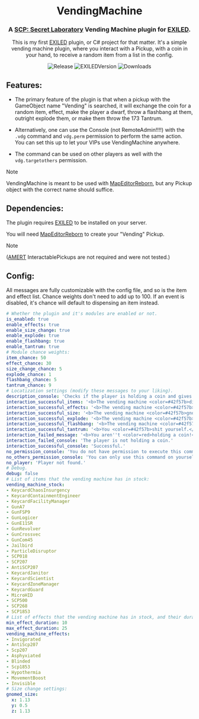 <h1 align="center">VendingMachine</h1>
<h3 align="center">A <a href=https://store.steampowered.com/app/700330/SCP_Secret_Laboratory/>SCP: Secret Laboratory</a> Vending Machine plugin for <a href=https://github.com/Exiled-Official/EXILED>EXILED</a>.</h3>

<div align="center">

This is my first [EXILED](https://github.com/Exiled-Official/EXILED) plugin, or C# project for that matter. It's a simple vending machine plugin, where you interact with a Pickup, with a coin in your hand, to receive a random item from a list in the config.

![Release](https://img.shields.io/github/v/tag/razormontana/VendingMachine?logo=github&label=Version)
![EXILEDVersion](https://img.shields.io/badge/EXILED_Version-8.11.0-crimson?logo=scpfoundation)
![Downloads](https://img.shields.io/github/downloads/razormontana/VendingMachine/total?logo=googleanalytics&logoColor=white&label=Downloads&color=green)

</div>

<h2>Features:</h1>

- The primary feature of the plugin is that when a pickup with the GameObject name "Vending" is searched, it will exchange the coin for a random item, effect, make the player a dwarf, throw a flashbang at them, outright explode them, or make them throw the 173 Tantrum.
  
- Alternatively, one can use the Console (not RemoteAdmin!!!!) with the ```.vdg``` command and ```vdg.perm``` permission to perform the same action. You can set this up to let your VIPs use VendingMachine anywhere.
  
- The command can be used on other players as well with the ```vdg.targetothers``` permission.

> [!NOTE]
> VendingMachine is meant to be used with [MapEditorReborn](https://github.com/Michal78900/MapEditorReborn), but any Pickup object with the correct name should suffice.

<h2>Dependencies:</h1>

The plugin requires [EXILED](https://github.com/Exiled-Official/EXILED) to be installed on your server.

You will need <a href=https://github.com/Michal78900/MapEditorReborn>MapEditorReborn</a> to create your "Vending" Pickup. 

> [!NOTE]
> (<a href=https://github.com/Michal78900/MapEditorReborn>AMERT</a> InteractablePickups are not required and were not tested.)

<h2>Config:</h1>

All messages are fully customizable with the config file, and so is the item and effect list.
Chance weights don't need to add up to 100. If an event is disabled, it's chance will default to dispensing an item instead.

```Yaml
# Whether the plugin and it's modules are enabled or not.
is_enabled: true
enable_effects: true
enable_size_change: true
enable_explode: true
enable_flashbang: true
enable_tantrum: true
# Module chance weights:
item_chance: 50
effect_chance: 30
size_change_chance: 5
explode_chance: 1
flashbang_chance: 5
tantrum_chance: 9
# Locatization settings (modify these messages to your liking).
description_console: 'Checks if the player is holding a coin and gives a random item if so.'
interaction_successful_items: '<b>The vending machine <color=#42f57b>dispensed something.</color></b>'
interaction_successful_effects: '<b>The vending machine <color=#42f57b>shook violently.</color></b>'
interaction_successful_size: '<b>The vending machine <color=#42f57b>gnomed you.</color></b>'
interaction_successful_explode: '<b>The vending machine <color=#42f57b>exploded.</color></b>'
interaction_successful_flashbang: '<b>The vending machine <color=#42f57b>dispensed a weird can.</color></b>'
interaction_successful_tantrum: '<b>You <color=#42f57b>shit yourself.</color></b>'
interaction_failed_message: '<b>You aren''t <color=red>holding a coin!</color></b>'
interaction_failed_console: 'The player is not holding a coin.'
interaction_successful_console: 'Successful.'
no_permission_console: 'You do not have permission to execute this command.'
no_others_permission_console: 'You can only use this command on yourself with your current permissions.'
no_player: 'Player not found.'
# Debug.
debug: false
# List of items that the vending machine has in stock:
vending_machine_stock:
- KeycardChaosInsurgency
- KeycardContainmentEngineer
- KeycardFacilityManager
- GunA7
- GunFSP9
- GunLogicer
- GunE11SR
- GunRevolver
- GunCrossvec
- GunCom45
- Jailbird
- ParticleDisruptor
- SCP018
- SCP207
- AntiSCP207
- KeycardJanitor
- KeycardScientist
- KeycardZoneManager
- KeycardGuard
- MicroHID
- SCP500
- SCP268
- SCP1853
# List of effects that the vending machine has in stock, and their durations:
min_effect_duration: 10
max_effect_duration: 25
vending_machine_effects:
- Invigorated
- AntiScp207
- Scp207
- Asphyxiated
- Blinded
- Scp1853
- Hypothermia
- MovementBoost
- Invisible
# Size change settings:
gnomed_size:
  x: 1.13
  y: 0.5
  z: 1.13
```
